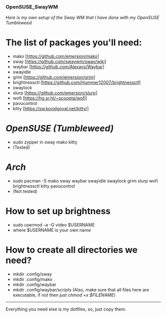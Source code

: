 ### OpenSUSE_SwayWM
_Here is my own setup of the Sway WM that I have done with my OpenSUSE Tumbleweed_ 

# The list of packages you'll need:
- mako [https://github.com/emersion/mako]
- sway [https://github.com/swaywm/sway/wiki]
- waybar [https://github.com/Alexays/Waybar]
- swayidle
- grim [https://github.com/emersion/grim]
- brightnessctl [https://github.com/Hummer12007/brightnessctl]
- swaylock
- slurp [https://github.com/emersion/slurp]
- wofi [https://hg.sr.ht/~scoopta/wofi] 
- pavucontrol
- kitty [https://sw.kovidgoyal.net/kitty/]

# _OpenSUSE (Tumbleweed)_
 - sudo zypper in sway mako kitty 
 - (Tested)
 
# _Arch_
 - sudo pacman -S mako sway waybar swayidle swaylock grim slurp wofi brightnessctl kitty pavucontrol
 - (Not tested)
 
# How to set up brightness
 - sudo usermod -a -G video $USERNAME
 - where $USERNAME is your own name
 
# How to create all directories we need?
 - mkdir .config/sway
 - mkdir .config/mako
 - mkdir .config/waybar
 - mkdir .config/waybar/scripts (Also, make sure that all files here are executable, if not then just _chmod +x $FILENAME_)
 
 --------------
 Everything you need else is my dotfiles, so, just copy them.
 
